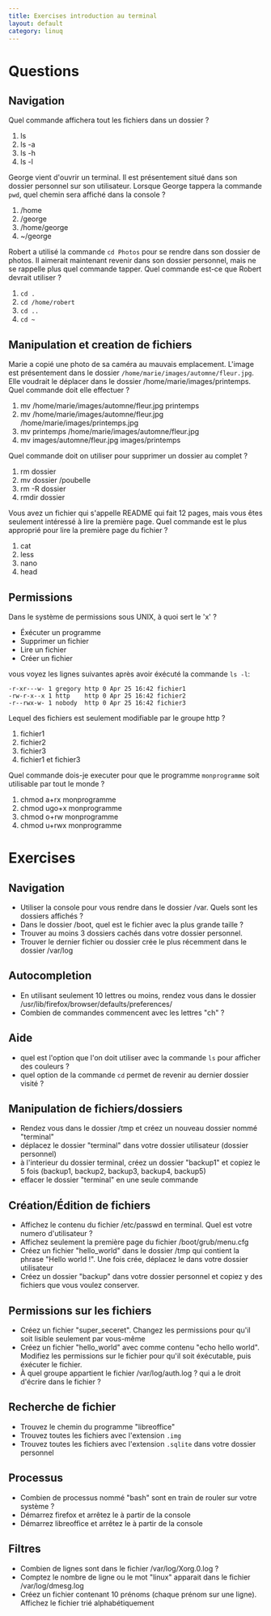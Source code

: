 ```yaml
---
title: Exercises introduction au terminal
layout: default
category: linuq
---
```


Questions
=========

Navigation
----------

Quel commande affichera tout les fichiers dans un dossier ?

 1. ls
 2. ls -a
 3. ls -h
 4. ls -l

George vient d'ouvrir un terminal. Il est présentement situé dans son dossier personnel
sur son utilisateur. Lorsque George tappera la commande ```pwd```, quel chemin sera affiché
dans la console ?

 1. /home
 2. /george
 3. /home/george
 4. ~/george

Robert a utilisé la commande ```cd Photos``` pour se rendre dans son dossier de photos. Il aimerait
maintenant revenir dans son dossier personnel, mais ne se rappelle plus quel commande tapper.
Quel commande est-ce que Robert devrait utiliser ?

 1. ```cd .```
 2. ```cd /home/robert```
 3. ```cd ..```
 4. ```cd ~```

 Manipulation et creation de fichiers
 ------------------------------------

 Marie a copié une photo de sa caméra au mauvais emplacement. L'image est 
 présentement dans le dossier ```/home/marie/images/automne/fleur.jpg```. Elle voudrait
 le déplacer dans le dossier /home/marie/images/printemps. Quel commande doit elle effectuer ?

 1. mv /home/marie/images/automne/fleur.jpg printemps
 3. mv /home/marie/images/automne/fleur.jpg /home/marie/images/printemps.jpg
 2. mv printemps /home/marie/images/automne/fleur.jpg
 4. mv images/automne/fleur.jpg images/printemps

Quel commande doit on utiliser pour supprimer un dossier au complet ?

 1. rm dossier
 2. mv dossier /poubelle
 3. rm -R dossier
 4. rmdir dossier

Vous avez un fichier qui s'appelle README qui fait 12 pages, mais vous êtes seulement
intéressé à lire la première page. Quel commande est le plus approprié pour lire la première
page du fichier ?

 1. cat
 2. less
 3. nano
 4. head

Permissions
-----------

Dans le système de permissions sous UNIX, à quoi sert le 'x' ?

 * Éxécuter un programme
 * Supprimer un fichier
 * Lire un fichier
 * Créer un fichier

vous voyez les lignes suivantes après avoir éxécuté la commande ```ls -l```:

    -r-xr---w- 1 gregory http 0 Apr 25 16:42 fichier1
    -rw-r-x--x 1 http    http 0 Apr 25 16:42 fichier2
    -r--rwx-w- 1 nobody  http 0 Apr 25 16:42 fichier3

Lequel des fichiers est seulement modifiable par le groupe http ?

 1. fichier1
 2. fichier2
 3. fichier3
 4. fichier1 et fichier3

Quel commande dois-je executer pour que le programme ```monprogramme``` soit
utilisable par tout le monde ?

 1. chmod a+rx monprogramme
 2. chmod ugo+x monprogramme
 3. chmod o+rw monprogramme
 4. chmod u+rwx monprogramme

Exercises
=========

Navigation
----------

 * Utiliser la console pour vous rendre dans le dossier /var. Quels sont les dossiers affichés ?
 * Dans le dossier /boot, quel est le fichier avec la plus grande taille ?
 * Trouver au moins 3 dossiers cachés dans votre dossier personnel.
 * Trouver le dernier fichier ou dossier crée le plus récemment dans le dossier /var/log

Autocompletion
--------------

 * En utilisant seulement 10 lettres ou moins, rendez vous dans le dossier /usr/lib/firefox/browser/defaults/preferences/
 * Combien de commandes commencent avec les lettres "ch" ?

Aide
----

 * quel est l'option que l'on doit utiliser avec la commande ```ls``` pour afficher des couleurs ?
 * quel option de la commande ```cd``` permet de revenir au dernier dossier visité ?

Manipulation de fichiers/dossiers
---------------------------------

 * Rendez vous dans le dossier /tmp et créez un nouveau dossier nommé "terminal"
 * déplacez le dossier "terminal" dans votre dossier utilisateur (dossier personnel)
 * à l'interieur du dossier terminal, créez un dossier "backup1" et copiez le 5 fois (backup1, backup2, backup3, backup4, backup5)
 * effacer le dossier "terminal" en une seule commande

Création/Édition de fichiers
----------------------------

 * Affichez le contenu du fichier /etc/passwd en terminal. Quel est votre numero d'utilisateur ?
 * Affichez seulement la première page du fichier /boot/grub/menu.cfg
 * Créez un fichier "hello_world" dans le dossier /tmp qui contient la phrase "Hello world !". Une fois crée, déplacez le dans votre dossier utilisateur
 * Créez un dossier "backup" dans votre dossier personnel et copiez y des fichiers que vous voulez conserver.

Permissions sur les fichiers
----------------------------

 * Créez un fichier "super_seceret". Changez les permissions pour qu'il soit lisible seulement par vous-même
 * Créez un fichier "hello_world" avec comme contenu "echo hello world". Modifiez les permissions sur le fichier pour qu'il soit éxécutable, puis éxécuter le fichier.
 * À quel groupe appartient le fichier /var/log/auth.log ? qui a le droit d'écrire dans le fichier ?

Recherche de fichier
--------------------

 * Trouvez le chemin du programme "libreoffice"
 * Trouvez toutes les fichiers avec l'extension ```.img```
 * Trouvez toutes les fichiers avec l'extension ```.sqlite``` dans votre dossier personnel


Processus
---------

 * Combien de processus nommé "bash" sont en train de rouler sur votre système ?
 * Démarrez firefox et arrêtez le à partir de la console
 * Démarrez libreoffice et arrêtez le à partir de la console

Filtres
-------

 * Combien de lignes sont dans le fichier /var/log/Xorg.0.log ?
 * Comptez le nombre de ligne ou le mot "linux" apparait dans le fichier /var/log/dmesg.log
 * Créez un fichier contenant 10 prénoms (chaque prénom sur une ligne). Affichez le fichier trié alphabétiquement
